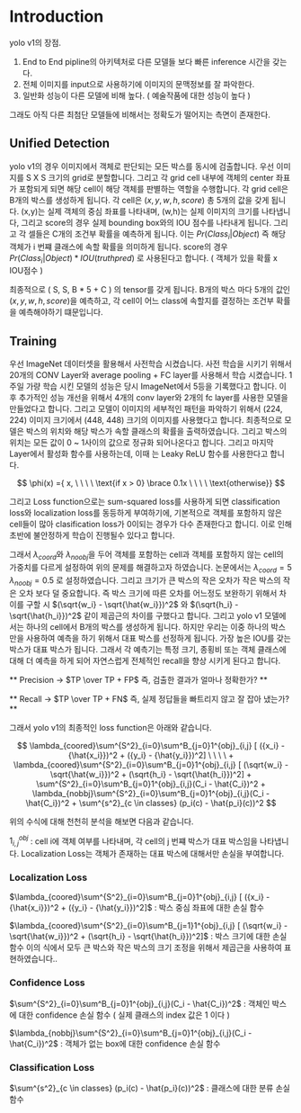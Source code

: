 # Introduction

yolo v1의 장점.

1. End to End pipline의 아키텍처로 다른 모델들 보다 빠른 inference 시간을 갖는다.
2. 전체 이미지를 input으로 사용하기에 이미지의 문맥정보를 잘 파악한다.
3. 일반화 성능이 다른 모델에 비해 높다. ( 예술작품에 대한 성능이 높다 ) 

그래도 아직 다른 최첨단 모델들에 비해서는 정확도가 떨어지는 측면이 존재한다.

## Unified Detection

yolo v1의 경우 이미지에서 객체로 판단되는 모든 박스를 동시에 검출합니다. 
우선 이미지를 S X S 크기의 grid로 분할합니다. 그리고 각 grid cell 내부에 객체의 center 좌표가 포함되게 되면 해당 cell이 해당 객체를 판별하는 역할을 수행합니다. 각 grid cell은 B개의 박스를 생성하게 됩니다. 각 cell은 $(x, y, w, h, score)$ 총 5개의 값을 갖게 됩니다. (x,y)는 실제 객체의 중심 좌표를 나타내며, (w,h)는 실제 이미지의 크기를 나타냅니다, 그리고 score의 경우 실제 bounding box와의 IOU 점수를 나타내게 됩니다. 그리고 각 셀들은 C개의 조건부 확률을 예측하게 됩니다. 이는 $Pr(Class_i | Object )$ 즉 해당 객체가 i 번쨰 클래스에 속할 확률을 의미하게 됩니다. score의 경우 $Pr(Class_i | Object ) * IOU(truthpred)$ 로 사용된다고 합니다. ( 객체가 있을 확률  x IOU점수 )

최종적으로 ( S, S, B * 5 + C ) 의 tensor를 갖게 됩니다. B개의 박스 마다 5개의 값인 $(x, y, w, h, score)$을 예측하고, 각 cell이 어느 class에 속할지를 결정하는 조건부 확률을 예측해야하기 떄문입니다. 

## Training

우선 ImageNet 데이터셋을 활용해서 사전학습 시켰습니다. 사전 학습을 시키기 위해서 20개의 CONV Layer와 average pooling + FC layer를 사용해서 학습 시켰습니다. 1주일 가량 학습 시킨 모델의 성능은 당시 ImageNet에서 5등을 기록했다고 합니다. 이후 추가적인 성능 개선을 위해서 4개의 conv layer와 2개의 fc layer를 사용한 모델을 만들었다고 합니다. 그리고 모델이 이미지의 세부적인 패턴을 파악하기 위해서 (224, 224) 이미지 크기에서 (448, 448) 크기의 이미지를 사용했다고 합니다. 
최종적으로 모델은 박스의 위치와 해당 박스가 속할 클래스의 확률을 출력하였습니다. 그리고 박스의 위치는 모든 값이 0 ~ 1사이의 값으로 정규화 되어나온다고 합니다. 그리고 마지막 Layer에서 활성화 함수를 사용하는데, 이때 는 Leaky ReLU 함수를 사용한다고 합니다.

$$
\phi(x) ={ x, \ \ \ \   \text{if x > 0} \brace 0.1x  \ \ \ \ \text{otherwise}}
$$

그리고 Loss function으로는 sum-squared loss를 사용하게 되면 classification loss와 localization loss를 동등하게 부여하기에, 기본적으로 객체를 포함하지 않은 cell들이 많아 clasification loss가 0이되는 경우가 다수 존재한다고 합니디. 이로 인해 초반에 불안정하게 학습이 진행될수 있다고 합니다.

그래서 $\lambda_{coord}$와 $\lambda_{noobj}$을 두어 객체를 포함하는 cell과 객체를 포함하지 않는 cell의 가중치를 다르게 설정하여 위의 문제를 해결하고자 하였습니다. 논문에서는 $\lambda_{coord} = 5$ $\lambda_{noobj} = 0.5$ 로 설정하였습니다.
그리고 크기가 큰 박스의 작은 오차가 작은 박스의 작은 오차 보다 덜 중요합니다. 즉 박스 크기에 따른 오차를 어느정도 보완하기 위해서 차이를 구할 시 $(\sqrt{w_i} - \sqrt{\hat{w_i}})^2$ 와 $(\sqrt{h_i} - \sqrt{\hat{h_i}})^2$ 같이 제곱근의 차이를 구했다고 합니다.
그리고 yolo v1 모델에서는 하나의 cell에서 B개의 박스를 생성하게 됩니다. 하지만 우리는 이중 하나의 박스만을 사용하여 예측을 하기 위해서 대표 박스를 선정하게 됩니다. 가장 높은 IOU를 갖는 박스가 대표 박스가 됩니다. 그래서 각 예측기는 특정 크기, 종횡비 또는 객체 클래스에 대해 더 예측을 하게 되어 자연스럽게 전체적인 recall을 향상 시키게 된다고 합니다.

** Precision → $TP \over TP + FP$ 즉, 검출한 결과가 얼마나 정확한가? **

** Recall → $TP \over TP + FN$ 즉, 실제 정답들을 빠트리지 않고 잘 잡아 냈는가? **

그래서 yolo v1의 최종적인 loss function은 아래와 같습니다.

$$
\lambda_{coored}\sum^{S^2}_{i=0}\sum^B_{j=0}1^{obj}_{i,j} [ ({x_i} - {\hat{x_i}})^2 + ({y_i} - {\hat{y_i}})^2]  \ \ \ \ + \lambda_{coored}\sum^{S^2}_{i=0}\sum^B_{j=0}1^{obj}_{i,j} [ (\sqrt{w_i} - \sqrt{\hat{w_i}})^2 + (\sqrt{h_i} - \sqrt{\hat{h_i}})^2] + \sum^{S^2}_{i=0}\sum^B_{j=0}1^{obj}_{i,j}(C_i - \hat{C_i})^2 + \lambda_{nobbj}\sum^{S^2}_{i=0}\sum^B_{j=0}1^{obj}_{i,j}(C_i - \hat{C_i})^2 + \sum^{s^2}_{c \in classes} (p_i(c) - \hat{p_i}(c))^2
$$

위의 수식에 대해 천천히 분석을 해보면 다음과 같습니다.

$1^{obj}_{i,j}$ : cell i에 객체 여부를 나타내며, 각 cell의 j 번쨰 박스가 대표 박스임을 나타냅니다.
Localization Loss는 객체가 존재하는 대표 박스에 대해서만 손실을 부여합니다.

### Localization Loss

$\lambda_{coored}\sum^{S^2}_{i=0}\sum^B_{j=0}1^{obj}_{i,j} [ ({x_i} - {\hat{x_i}})^2 + ({y_i} - {\hat{y_i}})^2]$ : 박스 중심 좌표에 대한 손실 함수

$\lambda_{coored}\sum^{S^2}_{i=0}\sum^B_{j=1}1^{obj}_{i,j} [ (\sqrt{w_i} - \sqrt{\hat{w_i}})^2 + (\sqrt{h_i} - \sqrt{\hat{h_i}})^2]$ : 박스 크기에 대한 손실 함수
이의 식에서 모두 큰 박스와 작은 박스의 크기 조정을 위해서 제곱근을 사용하여 표현하였습니다..

### Confidence Loss

$\sum^{S^2}_{i=0}\sum^B_{j=0}1^{obj}_{i,j}(C_i - \hat{C_i})^2$  : 객체인 박스에 대한 confidence 손실 함수 ( 실제 클래스의 index 값은 1 이다 )

$\lambda_{nobbj}\sum^{S^2}_{i=0}\sum^B_{j=0}1^{obj}_{i,j}(C_i - \hat{C_i})^2$ : 객체가 없는 box에 대한 confidence 손실 함수

### Classification Loss

 $\sum^{s^2}_{c \in classes} (p_i(c) - \hat{p_i}(c))^2$ : 클래스에 대한 분류 손실 함수